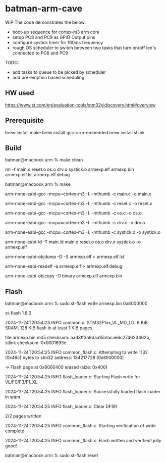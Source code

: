 # batman-arm-cave

WIP
The code demonstrates the below:
  - boot-up sequence for cortex-m3 arm core
  - setup PC8 and PC9 as GPIO Output pins
  - configure systick timer for 100ms frequency
  - rough OS scheduler to switch between two tasks that turn on/off led's connected to PC8 and PC9

TODO:
  - add tasks to queue to be picked by scheduler
  - add pre-emption based scheduling

## HW used
https://www.st.com/en/evaluation-tools/stm32vldiscovery.html#overview

## Prerequisite
brew install make
brew install gcc-arm-embedded
brew install stlink

## Build
batman@macbook arm % make clean

rm -f main.o reset.o os.o drv.o systick.o armexp.elf armexp.bin armexp.elf.lst armexp.elf.debug

batman@macbook arm % make

arm-none-eabi-gcc -mcpu=cortex-m3 -I. -mthumb -c main.c -o main.o

arm-none-eabi-gcc -mcpu=cortex-m3 -I. -mthumb -c reset.c -o reset.o

arm-none-eabi-gcc -mcpu=cortex-m3 -I. -mthumb -c os.c -o os.o

arm-none-eabi-gcc -mcpu=cortex-m3 -I. -mthumb -c drv.c -o drv.o

arm-none-eabi-gcc -mcpu=cortex-m3 -I. -mthumb -c systick.c -o systick.o

arm-none-eabi-ld -T main.ld main.o reset.o os.o drv.o systick.o -o armexp.elf

arm-none-eabi-objdump -D -S armexp.elf > armexp.elf.lst

arm-none-eabi-readelf -a armexp.elf > armexp.elf.debug

arm-none-eabi-objcopy -O binary armexp.elf armexp.bin

## Flash
batman@macbook arm % sudo st-flash write armexp.bin 0x8000000

st-flash 1.8.0

2024-11-24T20:54:25 INFO common.c: STM32F1xx_VL_MD_LD: 8 KiB SRAM, 128 KiB flash in at least 1 KiB pages.

file armexp.bin md5 checksum: aad3ff3a8daa15b1acae6c274623462b, stlink checksum: 0x0001693e

2024-11-24T20:54:25 INFO common_flash.c: Attempting to write 1132 (0x46c) bytes to stm32 address: 134217728 (0x8000000)

-> Flash page at 0x8000400 erased (size: 0x400)

2024-11-24T20:54:25 INFO flash_loader.c: Starting Flash write for VL/F0/F3/F1_XL

2024-11-24T20:54:25 INFO flash_loader.c: Successfully loaded flash loader in sram

2024-11-24T20:54:25 INFO flash_loader.c: Clear DFSR

2/2   pages written

2024-11-24T20:54:25 INFO common_flash.c: Starting verification of write complete

2024-11-24T20:54:25 INFO common_flash.c: Flash written and verified! jolly good!

batman@macbook arm % sudo st-flash reset

